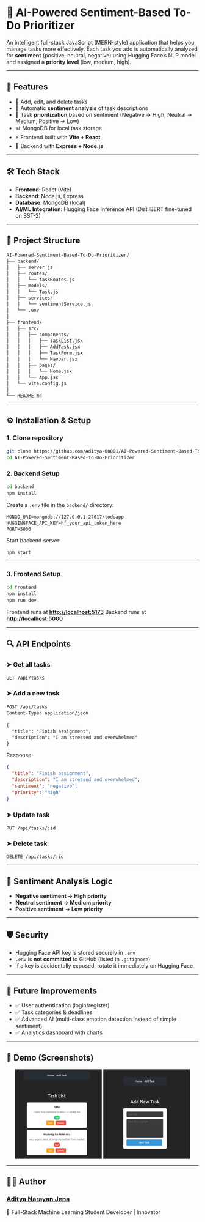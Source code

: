 # 📌 AI-Powered Sentiment-Based To-Do Prioritizer

An intelligent full-stack JavaScript (MERN-style) application that helps you manage tasks more effectively.
Each task you add is automatically analyzed for **sentiment** (positive, neutral, negative) using Hugging Face’s NLP model and assigned a **priority level** (low, medium, high).

---

## 🚀 Features

* 📝 Add, edit, and delete tasks
* 🤖 Automatic **sentiment analysis** of task descriptions
* 🎯 Task **prioritization** based on sentiment (Negative → High, Neutral → Medium, Positive → Low)
* 📊 MongoDB for local task storage
* ⚡ Frontend built with **Vite + React**
* 🔌 Backend with **Express + Node.js**

---

## 🛠️ Tech Stack

* **Frontend**: React (Vite)
* **Backend**: Node.js, Express
* **Database**: MongoDB (local)
* **AI/ML Integration**: Hugging Face Inference API (DistilBERT fine-tuned on SST-2)

---

## 📂 Project Structure

```
AI-Powered-Sentiment-Based-To-Do-Prioritizer/
├── backend/
│   ├── server.js
│   ├── routes/
│   │   └── taskRoutes.js
│   ├── models/
│   │   └── Task.js
│   ├── services/
│   │   └── sentimentService.js
│   └── .env
│
├── frontend/
│   ├── src/
│   │   ├── components/
│   │   │   ├── TaskList.jsx
│   │   │   ├── AddTask.jsx
│   │   │   ├── TaskForm.jsx
│   │   │   └── Navbar.jsx
│   │   ├── pages/
│   │   │   └── Home.jsx
│   │   └── App.jsx
│   └── vite.config.js
│
└── README.md
```

---

## ⚙️ Installation & Setup

### 1. Clone repository

```bash
git clone https://github.com/Aditya-00001/AI-Powered-Sentiment-Based-To-Do-Prioritizer.git
cd AI-Powered-Sentiment-Based-To-Do-Prioritizer
```

### 2. Backend Setup

```bash
cd backend
npm install
```

Create a `.env` file in the `backend/` directory:

```env
MONGO_URI=mongodb://127.0.0.1:27017/todoapp
HUGGINGFACE_API_KEY=hf_your_api_token_here
PORT=5000
```

Start backend server:

```bash
npm start
```

---

### 3. Frontend Setup

```bash
cd frontend
npm install
npm run dev
```

Frontend runs at **[http://localhost:5173](http://localhost:5173)**
Backend runs at **[http://localhost:5000](http://localhost:5000)**

---

## 🔍 API Endpoints

### ➤ Get all tasks

```http
GET /api/tasks
```

### ➤ Add a new task

```http
POST /api/tasks
Content-Type: application/json

{
  "title": "Finish assignment",
  "description": "I am stressed and overwhelmed"
}
```

Response:

```json
{
  "title": "Finish assignment",
  "description": "I am stressed and overwhelmed",
  "sentiment": "negative",
  "priority": "high"
}
```

### ➤ Update task

```http
PUT /api/tasks/:id
```

### ➤ Delete task

```http
DELETE /api/tasks/:id
```

---

## 🧠 Sentiment Analysis Logic

* **Negative sentiment → High priority**
* **Neutral sentiment → Medium priority**
* **Positive sentiment → Low priority**

---

## 🛡️ Security

* Hugging Face API key is stored securely in `.env`
* `.env` is **not committed** to GitHub (listed in `.gitignore`)
* If a key is accidentally exposed, rotate it immediately on Hugging Face

---

## 🎯 Future Improvements

* ✅ User authentication (login/register)
* ✅ Task categories & deadlines
* ✅ Advanced AI (multi-class emotion detection instead of simple sentiment)
* ✅ Analytics dashboard with charts

---

## 📸 Demo (Screenshots)

<!-- |![Task List Demo](Screenshot%20from%202025-08-29%2014-28-01.png) | ![Add Task Demo](Screenshot%20from%202025-08-29%2014-29-11.png) -->
<p align="center">
  <img src="Screenshot%20from%202025-08-29%2014-28-01.png" alt="Task List Demo" width="45%"/>
  <img src="Screenshot%20from%202025-08-29%2014-29-11.png" alt="Add Task Demo" width="45%"/>
</p>


---

## 👨‍💻 Author

###    [Aditya Narayan Jena](https://github.com/Aditya-00001)
🚀 Full-Stack Machine Learning Student Developer | Innovator
